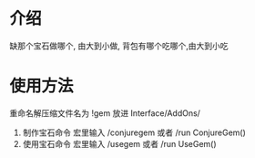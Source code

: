 # 介绍
缺那个宝石做哪个, 由大到小做,
背包有哪个吃哪个,由大到小吃

# 使用方法
重命名解压缩文件名为 !gem 放进 Interface/AddOns/

1. 制作宝石命令
   宏里输入 /conjuregem 或者 /run ConjureGem()
2. 使用宝石命令
   宏里输入 /usegem 或者 /run UseGem()
